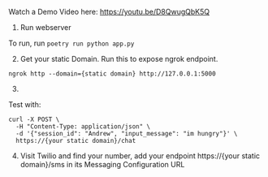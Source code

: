 Watch a Demo Video here: https://youtu.be/D8QwugQbK5Q

1. Run webserver

To run, run `poetry run python app.py`

2. Get your static Domain. Run this to expose ngrok endpoint.

`ngrok http --domain={static domain} http://127.0.0.1:5000`

3. 

Test with:

```
curl -X POST \
  -H "Content-Type: application/json" \
  -d '{"session_id": "Andrew", "input_message": "im hungry"}' \
  https://{your static domain}/chat
```
4. Visit Twilio and find your number, add your endpoint https://{your static domain}/sms in its Messaging Configuration URL